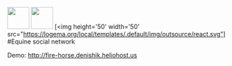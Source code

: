 [<img height='50' width="50" src="https://im0-tub-ru.yandex.net/i?id=cc77464176f6fe3abfc92e59da62a257-sr&n=13">](https://vk.com/denis_hik)
[<img height='50' width="50" src="https://yt3.ggpht.com/a/AATXAJzS9oy8jzh4y34JR5Weq-5XiIP9sHD_1TAaRhfZ5A=s900-c-k-c0xffffffff-no-rj-mo">](https://vk.com/denis_hik)
[<img height='50' width='50' src="https://logema.org/local/templates/.default/img/outsource/react.svg"]
#Equine social network

Demo: http://fire-horse.denishik.heliohost.us


